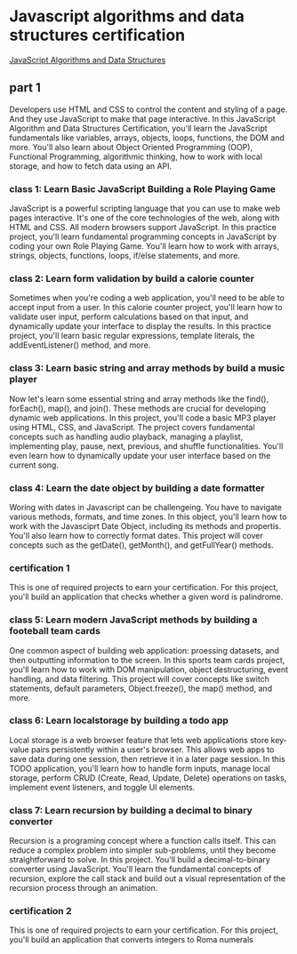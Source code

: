 # Javascript algorithms and data structures certification

[JavaScript Algorithms and Data Structures](https://www.freecodecamp.org/learn/javascript-algorithms-and-data-structures-v8/)

## part 1

Developers use HTML and CSS to control the content and styling of a page. And they use JavaScript to make that page interactive.
In this JavaScript Algorithm and Data Structures Certification, you'll learn the JavaScript fundamentals like variables, arrays, objects, loops, functions, the DOM and more.
You'll also learn about Object Oriented Programming (OOP), Functional Programming, algorithmic thinking, how to work with local storage, and how to fetch data using an API.

### class 1: Learn Basic JavaScript Building a Role Playing Game

JavaScript is a powerful scripting language that you can use to make web pages interactive. It's one of the core technologies of the web, along with HTML and CSS. All modern browsers support JavaScript.
In this practice project, you'll learn fundamental programming concepts in JavaScript by coding your own Role Playing Game. You'll learn how to work with arrays, strings, objects, functions, loops, if/else statements, and more.

### class 2: Learn form validation by build a calorie counter

Sometimes when you're coding a web application, you'll need to be able to accept input from a user. In this calorie counter project, you'll learn how to validate user input, perform calculations based on that input, and dynamically update your interface to display the results.
In this practice project, you'll learn basic regular expressions, template literals, the addEventListener() method, and more.

### class 3: Learn basic string and array methods by build a music player

Now let's learn some essential string and array methods like the find(), forEach(), map(), and join(). These methods are crucial for developing dynamic web applications.
In this project, you'll code a basic MP3 player using HTML, CSS, and JavaScript. The project covers fundamental concepts such as handling audio playback, managing a playlist, implementing play, pause, next, previous, and shuffle functionalities. You'll even learn how to dynamically update your user interface based on the current song.

### class 4: Learn the date object by building a date formatter

Woring with dates in Javascript can be challengeing. You have to navigate various methods, formats, and time zones. In this object, you'll learn how to work with the Javasciprt Date Object, including its methods and propertis. You'll also learn how to correctly format dates.
This project will cover concepts such as the getDate(), getMonth(), and getFullYear() methods.

### certification 1

This is one of required projects to earn your certification.
For this project, you'll build an application that checks whether a given word is palindrome.

### class 5: Learn modern JavaScript methods by building a footeball team cards

One common aspect of building web application: proessing datasets, and then outputting information to the screen. In this sports team cards project, you'll learn how to work with DOM manipulation, object destructuring, event handling, and data filtering.
This project will cover concepts like switch statements, default parameters, Object.freeze(), the map() method, and more.

### class 6: Learn localstorage by building a todo app

Local storage is a web browser feature that lets web applications store key-value pairs persistently within a user's browser. This allows web apps to save data during one session, then retrieve it in a later page session.
In this TODO application, you'll learn how to handle form inputs, manage local storage, perform CRUD (Create, Read, Update, Delete) operations on tasks, implement event listeners, and toggle UI elements.

### class 7: Learn recursion by building a decimal to binary converter

Recursion is a programing concept where a function calls itself. This can reduce a complex problem into simpler sub-problems, until they become straightforward to solve.
In this project. You'll build a decimal-to-binary converter using JavaScript. You'll learn the fundamental concepts of recursion, explore the call stack and build out a visual representation of the recursion process through an animation.

### certification 2

This is one of required projects to earn your certification.
For this project, you'll build an application that converts integers to Roma numerals
